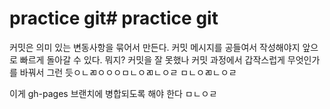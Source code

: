 # practice git# practice git
커밋은 의미 있는 변동사항을 묶어서 만든다. 
커밋 메시지를 공들여서 작성해야지 앞으로 빠르게 돌아갈 수 있다. 
뭐지? 커밋을 잘 못했나 커밋 과정에서 갑작스럽게 무엇인가를 바꿔서 그런 듯ㅇㄴㄻㅇㅇㅇㅁㄴㅇㄻㄴㅇㄹ
ㅁㄴㅇㄻㄴㅇㄹ

이게 gh-pages 브랜치에 병합되도록 해야 한다
ㅁㄴㅇㄹ